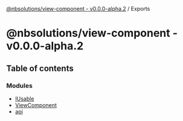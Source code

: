 [@nbsolutions/view-component - v0.0.0-alpha.2](README.md) / Exports

# @nbsolutions/view-component - v0.0.0-alpha.2

## Table of contents

### Modules

- [IUsable](modules/IUsable.md)
- [ViewComponent](modules/ViewComponent.md)
- [api](modules/api.md)
